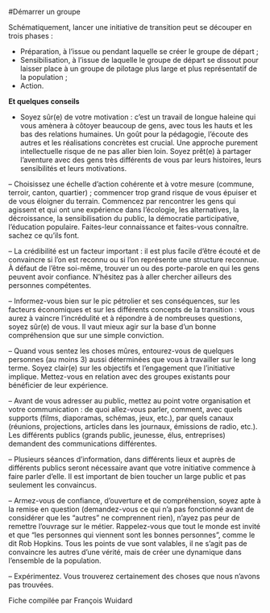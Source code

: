 #Démarrer un groupe

Schématiquement, lancer une initiative de transition peut se découper en trois phases :

* Préparation, à l’issue ou pendant laquelle se créer le groupe de départ ;
* Sensibilisation, à l’issue de laquelle le groupe de départ se dissout pour laisser place à un groupe de pilotage plus large et plus représentatif de la population ;
* Action.

**Et quelques conseils**

- Soyez sûr(e) de votre motivation : c’est un travail de longue haleine qui vous amènera à côtoyer beaucoup de gens, avec tous les hauts et les bas des relations humaines. Un goût pour la pédagogie, l’écoute des autres et les réalisations concrètes est crucial. Une approche purement intellectuelle risque de ne pas aller bien loin. Soyez prêt(e) à partager l’aventure avec des gens très différents de vous par leurs histoires, leurs sensibilités et leurs motivations.

– Choisissez une échelle d’action cohérente et à votre mesure (commune, terroir, canton, quartier) ; commencer trop grand risque de vous épuiser et de vous éloigner du terrain. Commencez par rencontrer les gens qui agissent et qui ont une expérience dans l’écologie, les alternatives, la décroissance, la sensibilisation du public, la démocratie participative, l’éducation populaire. Faites-leur connaissance et faites-vous connaître. sachez ce qu’ils font.

– La crédibilité est un facteur important : il est plus facile d’être écouté et de convaincre si l’on est reconnu ou si l’on représente une structure reconnue. À défaut de l’être soi-même, trouver un ou des porte-parole en qui les gens peuvent avoir confiance. N’hésitez pas à aller chercher ailleurs des personnes compétentes.

– Informez-vous bien sur le pic pétrolier et ses conséquences, sur les facteurs économiques et sur les différents concepts de la transition : vous aurez à vaincre l’incrédulité et à répondre à de nombreuses questions, soyez sûr(e) de vous. Il vaut mieux agir sur la base d’un bonne compréhension que sur une simple conviction.

– Quand vous sentez les choses mûres, entourez-vous de quelques personnes (au moins 3) aussi déterminées que vous à travailler sur le long terme. Soyez clair(e) sur les objectifs et l’engagement que l’initiative implique. Mettez-vous en relation avec des groupes existants pour bénéficier de leur expérience.

– Avant de vous adresser au public, mettez au point votre organisation et votre communication : de quoi allez-vous parler, comment, avec quels supports (films, diaporamas, schémas, jeux, etc.), par quels canaux (réunions, projections, articles dans les journaux, émissions de radio, etc.). Les différents publics (grands public, jeunesse, élus, entreprises) demandent des communications différentes.

– Plusieurs séances d’information, dans différents lieux et auprès de différents publics seront nécessaire avant que votre initiative commence à faire parler d’elle. Il est important de bien toucher un large public et pas seulement les convaincus.

– Armez-vous de confiance, d’ouverture et de compréhension, soyez apte à la remise en question (demandez-vous ce qui n’a pas fonctionné avant de considérer que les “autres” ne comprennent rien), n’ayez pas peur de remettre l’ouvrage sur le métier. Rappelez-vous que tout le monde est invité et que “les personnes qui viennent sont les bonnes personnes”, comme le dit Rob Hopkins. Tous les points de vue sont valables, il ne s’agit pas de convaincre les autres d’une vérité, mais de créer une dynamique dans l’ensemble de la population.

– Expérimentez. Vous trouverez certainement des choses que nous n’avons pas trouvées.

Fiche compilée par François Wuidard
